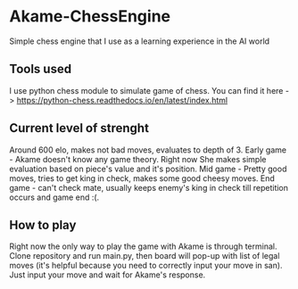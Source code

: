 # Akame-ChessEngine
Simple chess engine that I use as a learning experience in the AI world

## Tools used
I use python chess module to simulate game of chess.
You can find it here -> https://python-chess.readthedocs.io/en/latest/index.html

## Current level of strenght
Around 600 elo, makes not bad moves, evaluates to depth of 3.
Early game - Akame doesn't know any game theory. Right now She makes simple evaluation based on piece's value and it's position.
Mid game - Pretty good moves, tries to get king in check, makes some good cheesy moves.
End game - can't check mate, usually keeps enemy's king in check till repetition occurs and game end :(.

## How to play
Right now the only way to play the game with Akame is through terminal. Clone repository and run main.py, then board will pop-up with list of legal moves (it's helpful because you need to correctly input your move in san). Just input your move and wait for Akame's response.
